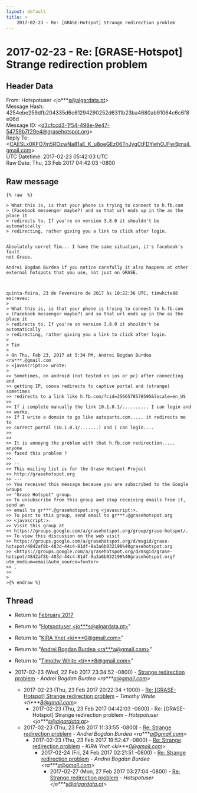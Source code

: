```yaml
---
layout: default
title: >
    2017-02-23 - Re: [GRASE-Hotspot] Strange redirection problem
---
```


# 2017-02-23 - Re: [GRASE-Hotspot] Strange redirection problem

## Header Data

From: Hotspotuser \<jo***s@algardata.pt\><br>
Message Hash: 4254ebe259dfb204335d6c61294290252d6311b23ba4680ab91064c6c6f8e06d<br>
Message ID: \<d3cfccd3-1f54-498e-9e47-54759b7f29e4@grasehotspot.org\><br>
Reply To: \<CAESLx0KFO7m5ROzwNa81aE_K_u8oeGEz06TnJygCtFDYwhOJFw@mail.gmail.com\><br>
UTC Datetime: 2017-02-23 05:42:03 UTC<br>
Raw Date: Thu, 23 Feb 2017 04:42:03 -0800<br>

## Raw message

```
{% raw  %} 

> What this is, is that your phone is trying to connect to h.fb.com 
> (Facebook messenger maybe?) and so that url ends up in the as the place it 
> redirects to. If you're on version 3.8.0 it shouldn't be automatically 
> redirecting, rather giving you a link to click after login.


Absolutely corret Tim... I have the same situation, it's facebook's fault 
not Grase.

Andrei Bogdan Burdea if you notice carefully it also happens at other 
external hotspots that you use, not just on GRASE.  



quinta-feira, 23 de Fevereiro de 2017 às 10:22:36 UTC, timwhite88 escreveu:
>
> What this is, is that your phone is trying to connect to h.fb.com 
> (Facebook messenger maybe?) and so that url ends up in the as the place it 
> redirects to. If you're on version 3.8.0 it shouldn't be automatically 
> redirecting, rather giving you a link to click after login.
>
> Tim
>
> On Thu, Feb 23, 2017 at 5:34 PM, Andrei Bogdan Burdea <ra***.@gmail.com 
> <javascript:>> wrote:
>
>> Sometimes, on android (not tested on ios or pc) after connecting and 
>> getting IP, coova redirects to captive portal and (strange) sometimes 
>> redirects to a link like h.fb.com/?cid=2566578578595&locale=en_US
>>
>> If i complete manually the link 10.1.0.1/.......... I can login and 
>> works.
>> If I write a domain to go like autoparts.com..... it redirects me to 
>> correct portal (10.1.0.1/.......) and I can login....
>>
>>
>> It is annoyng the problem with that h.fb.com redirection..... anyone 
>> faced this problem ?
>>
>> -- 
>> This mailing list is for the Grase Hotspot Project 
>> http://grasehotspot.org
>> --- 
>> You received this message because you are subscribed to the Google Groups 
>> "Grase Hotspot" group.
>> To unsubscribe from this group and stop receiving emails from it, send an 
>> email to gr***.@grasehotspot.org <javascript:>.
>> To post to this group, send email to gr***.@grasehotspot.org 
>> <javascript:>.
>> Visit this group at 
>> https://groups.google.com/a/grasehotspot.org/group/grase-hotspot/.
>> To view this discussion on the web visit 
>> https://groups.google.com/a/grasehotspot.org/d/msgid/grase-hotspot/4842af8b-483d-44c4-81df-9a3a6b032198%40grasehotspot.org 
>> <https://groups.google.com/a/grasehotspot.org/d/msgid/grase-hotspot/4842af8b-483d-44c4-81df-9a3a6b032198%40grasehotspot.org?utm_medium=email&utm_source=footer>
>> .
>>
>
>{% endraw %}
```

## Thread

+ Return to [February 2017](/archive/2017/02)

+ Return to "[Hotspotuser <jo***s<span>@</span>algardata.pt>](/authors/jo___s_at_algardata_pt)"
+ Return to "[KIRA Ynet <ki***0<span>@</span>gmail.com>](/authors/ki___0_at_gmail_com)"
+ Return to "[Andrei Bogdan Burdea <ra***a<span>@</span>gmail.com>](/authors/ra___a_at_gmail_com)"
+ Return to "[Timothy White <ti***8<span>@</span>gmail.com>](/authors/ti___8_at_gmail_com)"

+ 2017-02-23 (Wed, 22 Feb 2017 23:34:52 -0800) - [Strange redirection problem](/archive/2017/02/bcee3c77301ae23ce284e92f67682f8f05d98ad53917975c0dcf9b245bf84a57) - _Andrei Bogdan Burdea \<ra***a@gmail.com\>_
  + 2017-02-23 (Thu, 23 Feb 2017 20:22:34 +1000) - [Re: [GRASE-Hotspot] Strange redirection problem](/archive/2017/02/df92342ae099de5b039fd373c7e5a525f31cac310b7cef7175c1d475c5fe19bc) - _Timothy White \<ti***8@gmail.com\>_
    + 2017-02-23 (Thu, 23 Feb 2017 04:42:03 -0800) - Re: [GRASE-Hotspot] Strange redirection problem - _Hotspotuser \<jo***s@algardata.pt\>_
  + 2017-02-23 (Thu, 23 Feb 2017 11:33:55 -0800) - [Re: Strange redirection problem](/archive/2017/02/afb277e7610b9642e139fbedd4d0ac9ab10b1b4f958930715881c76f4cdae07a) - _Andrei Bogdan Burdea \<ra***a@gmail.com\>_
    + 2017-02-23 (Thu, 23 Feb 2017 19:52:47 -0800) - [Re: Strange redirection problem](/archive/2017/02/3b4d46db11ed275500b16f31ecfd018c6c536365fba9365e0812dd6e1715e3fb) - _KIRA Ynet \<ki***0@gmail.com\>_
      + 2017-02-24 (Fri, 24 Feb 2017 02:21:51 -0800) - [Re: Strange redirection problem](/archive/2017/02/fb128a5564ebf8586fb5f9783a3a789bb515726bedb4a96f994553f736c066a8) - _Andrei Bogdan Burdea \<ra***a@gmail.com\>_
        + 2017-02-27 (Mon, 27 Feb 2017 03:27:04 -0800) - [Re: Strange redirection problem](/archive/2017/02/4f03d298805d36990111f005b476c398a593e9d9b4081d999f8ebf4c25e98cfe) - _Hotspotuser \<jo***s@algardata.pt\>_

